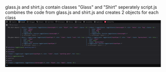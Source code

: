 glass.js and shirt.js contain classes "Glass" and "Shirt" seperately
script.js combines the code from glass.js and shirt.js and creates 2 objects for each class
![Console](https://github.com/dani-github/CodeSnippets/blob/main/JS/Objects/Console.png)

